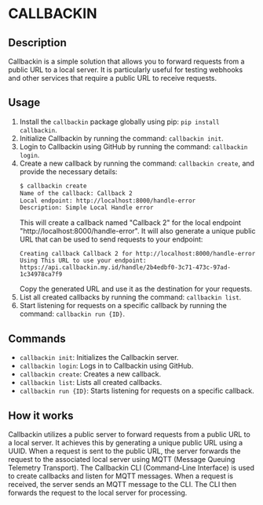 # CALLBACKIN

## Description
Callbackin is a simple solution that allows you to forward requests from a public URL to a local server. It is particularly useful for testing webhooks and other services that require a public URL to receive requests.

## Usage
1. Install the `callbackin` package globally using pip: `pip install callbackin`.
2. Initialize Callbackin by running the command: `callbackin init`.
3. Login to Callbackin using GitHub by running the command: `callbackin login`.
4. Create a new callback by running the command: `callbackin create`, and provide the necessary details:
   ```bash
   $ callbackin create
   Name of the callback: Callback 2
   Local endpoint: http://localhost:8000/handle-error
   Description: Simple Local Handle error
   ```
   This will create a callback named "Callback 2" for the local endpoint "http://localhost:8000/handle-error". It will also generate a unique public URL that can be used to send requests to your endpoint:
   ```
   Creating callback Callback 2 for http://localhost:8000/handle-error
   Using This URL to use your endpoint: https://api.callbackin.my.id/handle/2b4edbf0-3c71-473c-97ad-1c34978ca7f9
   ```
   Copy the generated URL and use it as the destination for your requests.
5. List all created callbacks by running the command: `callbackin list`.
6. Start listening for requests on a specific callback by running the command: `callbackin run {ID}`.

## Commands
- `callbackin init`: Initializes the Callbackin server.
- `callbackin login`: Logs in to Callbackin using GitHub.
- `callbackin create`: Creates a new callback.
- `callbackin list`: Lists all created callbacks.
- `callbackin run {ID}`: Starts listening for requests on a specific callback.

## How it works
Callbackin utilizes a public server to forward requests from a public URL to a local server. It achieves this by generating a unique public URL using a UUID. When a request is sent to the public URL, the server forwards the request to the associated local server using MQTT (Message Queuing Telemetry Transport).
The Callbackin CLI (Command-Line Interface) is used to create callbacks and listen for MQTT messages. When a request is received, the server sends an MQTT message to the CLI. The CLI then forwards the request to the local server for processing.